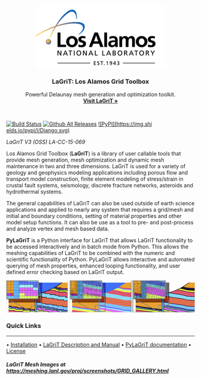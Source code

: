 <p align="center">
  <a href="http://lagrit.lanl.gov">
    <img src="documentation/lanl.png" width=346 height=169>
  </a>

  <h3 align="center">LaGriT: Los Alamos Grid Toolbox</h3>

  <p align="center">
    Powerful Delaunay mesh generation and optimization toolkit.
    <br>
    <a href="http://lagrit.lanl.gov"><strong>Visit LaGriT &raquo;</strong></a>
  </p>
</p>

<br>

[![Build Status](https://travis-ci.org/lanl/lagrit.svg?branch=master)](https://travis-ci.org/lanl/lagrit) [![
Github All Releases](https://img.shields.io/github/downloads/atom/atom/total.svg)]() [![PyPI](https://img.shi
elds.io/pypi/l/Django.svg)]()

*LaGriT V3 (OSS) LA-CC-15-069*

Los Alamos Grid Toolbox (**LaGriT**) is a library of user callable tools that provide mesh generation, mesh optimization and dynamic mesh maintenance in two and three dimensions. LaGriT is used for a variety of geology and geophysics modeling applications including porous flow and transport model construction, finite element modeling of stress/strain in crustal fault systems, seismology, discrete fracture networks, asteroids and hydrothermal systems.

The general capabilities of LaGriT can also be used outside of earth science applications and applied to nearly any system that requires a grid/mesh and initial and boundary conditions, setting of material properties and other model setup functions. It can also be use as a tool to pre- and post-process and analyze vertex and mesh based data.

**PyLaGriT** is a Python interface for LaGriT that allows LaGriT functionality to be accessed interactively and in batch mode from Python.
This allows the meshing capabilities of LaGriT to be combined with the numeric and scientific functionality of Python.
PyLaGriT allows interactive and automated querying of mesh properties, enhanced looping functionality, and user defined error checking based on LaGriT output.

![alt tag](screenshots/refine_samples_TN1000.png)

### Quick Links
---
• [Installation](documentation/INSTALL.md)
• [LaGriT Description and Manual](http://lagrit.lanl.gov)
• [PyLaGriT documentation](https://lanl.github.io/LaGriT/)
• [License](LICENSE)

##### LaGriT Mesh Images at https://meshing.lanl.gov/proj/screenshots/GRID_GALLERY.html
